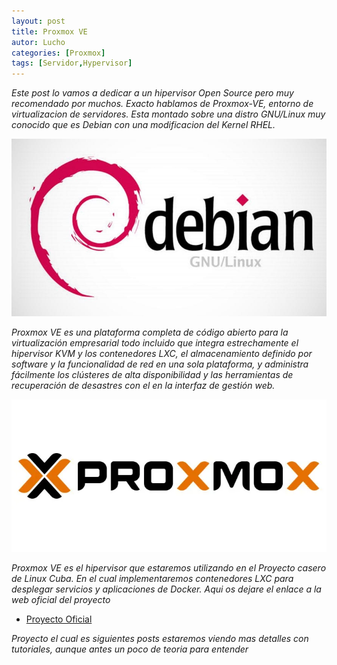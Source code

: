 ```yaml
---
layout: post
title: Proxmox VE
autor: Lucho
categories: [Proxmox]
tags: [Servidor,Hypervisor]
---
```


_Este post lo vamos a dedicar a un hipervisor Open Source pero muy recomendado por muchos. Exacto hablamos de Proxmox-VE, entorno de virtualizacion de servidores. Esta montado sobre una distro GNU/Linux muy conocido que es Debian con una modificacion del Kernel RHEL._

![Debian](/assets/img/sample/Debian.jpg)

_Proxmox VE es una plataforma completa de código abierto para la virtualización empresarial todo incluido que integra estrechamente el hipervisor KVM y los contenedores LXC, el almacenamiento definido por software y la funcionalidad de red en una sola plataforma, y administra fácilmente los clústeres de alta disponibilidad y las herramientas de recuperación de desastres con el en la interfaz de gestión web._

![Proxmox](/assets/img/sample/Proxmox-VE-5.webp)

_Proxmox VE es el hipervisor que estaremos utilizando en el Proyecto casero de Linux Cuba. En el cual implementaremos contenedores LXC para desplegar servicios y aplicaciones de Docker. Aqui os dejare el enlace a la web oficial del proyecto_

* [Proyecto Oficial](https://lucho00cuba.github.io/Proxmox)

_Proyecto el cual es siguientes posts estaremos viendo mas detalles con tutoriales, aunque antes un poco de teoria para entender_
